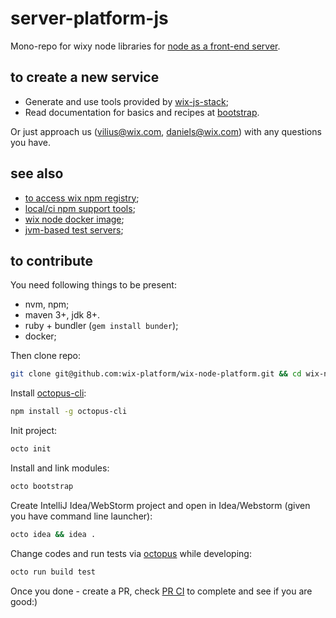 # server-platform-js

Mono-repo for wixy node libraries for [node as a front-end server](https://wix.dapulse.com/boards/1277/pulses/2316857).

## to create a new service

 - Generate and use tools provided by [wix-js-stack](https://github.com/wix-private/wix-js-stack/blob/master/docs/GETTING-STARTED.md);
 - Read documentation for basics and recipes at [bootstrap](./bootstrap).

Or just approach us (vilius@wix.com, daniels@wix.com) with any questions you have.

## see also

 - [to access wix npm registry](http://kb.wixpress.com/pages/viewpage.action?title=Using+private+npm+registry&spaceKey=dashboard);
 - [local/ci npm support tools](https://github.com/wix/wnpm);
 - [wix node docker image](https://github.com/wix/wix-node-docker-base);
 - [jvm-based test servers](https://github.com/wix/server-platform-js-jvm);

## to contribute

You need following things to be present:
 - nvm, npm;
 - maven 3+, jdk 8+.
 - ruby + bundler (`gem install bunder`);
 - docker;

Then clone repo:
```bash
git clone git@github.com:wix-platform/wix-node-platform.git && cd wix-node-platform
```

Install [octopus-cli](https://github.com/wix/octopus/tree/master/cli):
```bash
npm install -g octopus-cli
```

Init project:
```bash
octo init
```

Install and link modules:
```bash
octo bootstrap
```

Create IntelliJ Idea/WebStorm project and open in Idea/Webstorm (given you have command line launcher):
```bash
octo idea && idea .
```

Change codes and run tests via [octopus](https://github.com/wix/octopus/tree/master/cli) while developing:
```bash
octo run build test
```

Once you done - create a PR, check [PR CI](http://pullrequest-tc.dev.wixpress.com/viewType.html?buildTypeId=ServerPlatformJs_ServerPlatformJs) to complete and see if you are good:)
